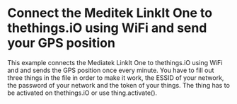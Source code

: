 # Connect the Meditek LinkIt One to thethings.iO using WiFi and send your GPS position

This example connects the Mediatek LinkIt One to thethings.iO using WiFi and and sends the GPS position once every minute.
You have to fill out three things in the file in order to make it work, the ESSID of your network, the password of your network and the token of your things. 
The thing has to be activated on thethings.iO or use thing.activate().